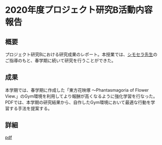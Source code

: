 # 2020年度プロジェクト研究B活動内容報告

<!-- highlight-img ![th09](events/events_img/Th09cover.jpg) -->

## 概要
<!-- description -->
プロジェクト研究Bにおける研究成果のレポート。本授業では、[シモセラ先生](https://esslab.jp/~ess/ja/)のご指導のもと、春学期に続いて研究を行うことができた。

## 成果

本学期では、春学期に作成した「東方花映塚 ～Phantasmagoria of Flower View.」のGym環境を利用してより報酬が高くなるように強化学習を行なった。PDFでは、本学期の研究結果から、自作したGym環境において最適な行動を学習する手法を提案する。
<!-- enddescription -->

## 詳細

[pdf](events/events_files/2020_projB.pdf)
<!-- pdflink: 2020_projB.pdf -->
